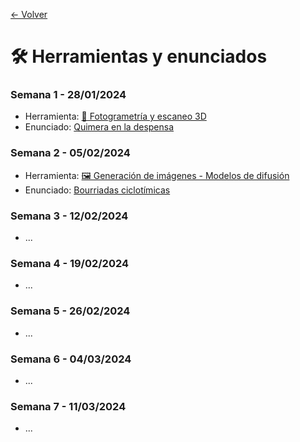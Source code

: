 [← Volver](/README.md)

# 🛠️ Herramientas y enunciados

### Semana 1 - 28/01/2024 
- Herramienta: [📸 Fotogrametría y escaneo 3D](herramientas/fotogrametrias.md)
- Enunciado: [Quimera en la despensa](enunciados/quimera_en_la_despensa.md)

### Semana 2 - 05/02/2024
- Herramienta: [🖼️ Generación de imágenes - Modelos de difusión](herramientas/generación_de_imagenes.md)
- Enunciado: [Bourriadas ciclotímicas](enunciados/bourriadas_ciclotimicas.md)

### Semana 3 - 12/02/2024
- ...

### Semana 4 - 19/02/2024
- ...

### Semana 5 - 26/02/2024
- ...

### Semana 6 - 04/03/2024
- ...

### Semana 7 - 11/03/2024
- ...
